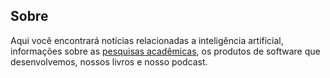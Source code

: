 ## Sobre

Aqui você encontrará notícias relacionadas a inteligência artificial, informações sobre as [pesquisas acadêmicas]("page/pesquisas/"), os produtos de software que desenvolvemos, nossos livros e nosso podcast.

